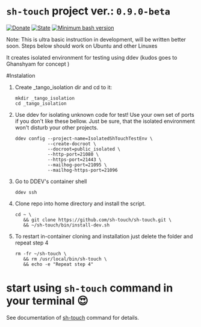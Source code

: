 # `sh-touch` project ver.: `0.9.0-beta`
[![Donate](https://img.shields.io/static/v1?label=Donate&message=paypal.me/biesior&color=brightgreen 'Donate the contributor via PayPal.me, amount is up to you')](https://www.paypal.me/biesior/4.99EUR)
[![State](https://img.shields.io/static/v1?label=sh-touch&message=0.9.0-beta&color=blue 'Latest known version')](https://github.com/sh-touch/sh-touch/)
[![Minimum bash version](https://img.shields.io/static/v1?label=bash&message=3.2+or+higher&color=blue 'Minimum Bash version to run this script')](https://www.gnu.org/software/bash/)

Note: This is ultra basic instruction in development, will be written better soon.
Steps below should work on Ubuntu and other Linuxes

It creates isolated environment for testing using ddev (kudos goes to Ghanshyam for concept )

#Instalation
1. Create _tango_isolation dir and cd to it: 
   ```
   mkdir _tango_isolation
   cd _tango_isolation
   ```
2. Use ddev for isolating unknown code for test! Use your own set of ports if you don't like these bellow. Just be sure, that the isolated environment won't disturb your other projects. 
   ```
   ddev config --project-name=IsolatedShTouchTestEnv \
               --create-docroot \
               --docroot=public_isolated \
               --http-port=21080 \
               --https-port=21443 \
               --mailhog-port=21095 \
               --mailhog-https-port=21096 
   ```
3. Go to DDEV's container shell
   ```
   ddev ssh
   ```

4. Clone repo into home directory and install the script.
   ```
   cd ~ \
      && git clone https://github.com/sh-touch/sh-touch.git \
      && ~/sh-touch/bin/install-dev.sh
   ```
5. To restart in-container cloning and installation just delete the folder and repeat step 4
   ```
   rm -fr ~/sh-touch \
      && rm /usr/local/bin/sh-touch \
      && echo -e "Repeat step 4"
   ```

# start using `sh-touch` command in your terminal 😍



See documentation of [sh-touch](resources/help/sh-touch.md) command for details.

